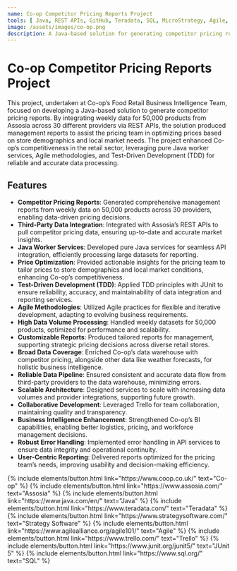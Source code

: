 ```yaml
---
name: Co-op Competitor Pricing Reports Project
tools: [ Java, REST APIs, GitHub, Teradata, SQL, MicroStrategy, Agile, TDD, Trello ]
image: /assets/images/co-op.png
description: A Java-based solution for generating competitor pricing reports, integrating weekly data for 50,000 products to optimize pricing strategies for Co-op's retail stores.
---
```


# Co-op Competitor Pricing Reports Project

This project, undertaken at Co-op’s Food Retail Business Intelligence Team, focused on developing a Java-based solution
to generate competitor pricing reports. By integrating weekly data for 50,000 products from Assosia across 30 different
providers via REST APIs, the solution produced management reports to assist the pricing team in optimizing prices based
on store demographics and local market needs. The project enhanced Co-op’s competitiveness in the retail sector,
leveraging pure Java worker services, Agile methodologies, and Test-Driven Development (TDD) for reliable and accurate
data processing.

## Features

- **Competitor Pricing Reports**: Generated comprehensive management reports from weekly data on 50,000 products across
  30 providers, enabling data-driven pricing decisions.
- **Third-Party Data Integration**: Integrated with Assosia’s REST APIs to pull competitor pricing data, ensuring
  up-to-date and accurate market insights.
- **Java Worker Services**: Developed pure Java services for seamless API integration, efficiently processing large
  datasets for reporting.
- **Price Optimization**: Provided actionable insights for the pricing team to tailor prices to store demographics and
  local market conditions, enhancing Co-op’s competitiveness.
- **Test-Driven Development (TDD)**: Applied TDD principles with JUnit to ensure reliability, accuracy, and
  maintainability of data integration and reporting services.
- **Agile Methodologies**: Utilized Agile practices for flexible and iterative development, adapting to evolving
  business requirements.
- **High Data Volume Processing**: Handled weekly datasets for 50,000 products, optimized for performance and
  scalability.
- **Customizable Reports**: Produced tailored reports for management, supporting strategic pricing decisions across
  diverse retail stores.
- **Broad Data Coverage**: Enriched Co-op’s data warehouse with competitor pricing, alongside other data like weather
  forecasts, for holistic business intelligence.
- **Reliable Data Pipeline**: Ensured consistent and accurate data flow from third-party providers to the data
  warehouse, minimizing errors.
- **Scalable Architecture**: Designed services to scale with increasing data volumes and provider integrations,
  supporting future growth.
- **Collaborative Development**: Leveraged Trello for team collaboration, maintaining quality and transparency.
- **Business Intelligence Enhancement**: Strengthened Co-op’s BI capabilities, enabling better logistics, pricing, and
  workforce management decisions.
- **Robust Error Handling**: Implemented error handling in API services to ensure data integrity and operational
  continuity.
- **User-Centric Reporting**: Delivered reports optimized for the pricing team’s needs, improving usability and
  decision-making efficiency.

<p class="text-center">
{% include elements/button.html link="https://www.coop.co.uk/" text="Co-op" %}
{% include elements/button.html link="https://www.assosia.com/" text="Assosia" %}
{% include elements/button.html link="https://www.java.com/en/" text="Java" %}
{% include elements/button.html link="https://www.teradata.com/" text="Teradata" %}
{% include elements/button.html link="https://www.strategysoftware.com/" text="Strategy Software" %}
{% include elements/button.html link="https://www.agilealliance.org/agile101/" text="Agile" %}
{% include elements/button.html link="https://www.trello.com/" text="Trello" %}
{% include elements/button.html link="https://www.junit.org/junit5/" text="JUnit 5" %}
{% include elements/button.html link="https://www.sql.org/" text="SQL" %}
</p>